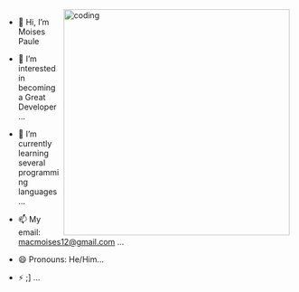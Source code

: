 <img align = "right" alt= "coding" width= "400" src= "https://i.pinimg.com/originals/f8/41/ac/f841ac2befaedda240c55a06b23b33ec.gif">

- 👋 Hi, I’m Moises Paule
- 👀 I’m interested in becoming a Great Developer ...
- 🌱 I’m currently learning several programming languages ...

- 📫 My email: macmoises12@gmail.com ...
- 😄 Pronouns: He/Him...
- ⚡ ;] ...

<!---
Macc-Mp/Macc-Mp is a ✨ special ✨ repository because its `README.md` (this file) appears on your GitHub profile.
You can click the Preview link to take a look at your changes.
--->
